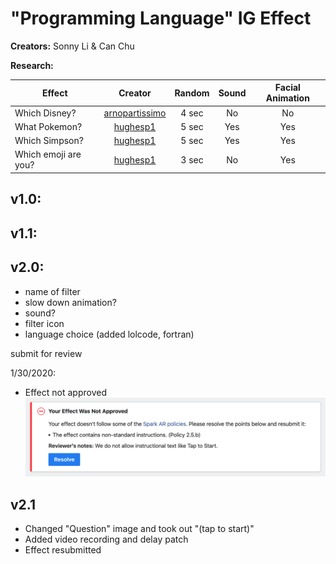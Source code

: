 # "Programming Language" IG Effect

**Creators:** Sonny Li & Can Chu

**Research:**

| Effect       | Creator         | Random | Sound | Facial Animation
| ------------- |:-------------:|:---:|:---:|:---:|
| Which Disney? | [arnopartissimo](https://www.instagram.com/arnopartissimo) | 4 sec | No | No |
| What Pokemon? | [hughesp1](https://www.instagram.com/hughesp1) |   5 sec | Yes | Yes |
| Which Simpson? | [hughesp1](https://www.instagram.com/hughesp1) |  5 sec | Yes | Yes |
| Which emoji are you? | [hughesp1](https://www.instagram.com/hughesp1) | 3 sec | No | Yes |

v1.0:
- 

v1.1:
-




v2.0:
-

- name of filter
- slow down animation?
- sound?
- filter icon
- language choice (added lolcode, fortran)


submit for review

1/30/2020:

- Effect not approved
![Effect not approved](not_approved.png)

v2.1
-

- Changed "Question" image and took out "(tap to start)"
- Added video recording and delay patch
- Effect resubmitted
